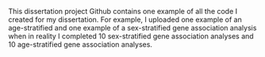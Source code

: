 This dissertation project Github contains one example of all the code I created for my dissertation. For example, I uploaded one example of an age-stratified and one example of a sex-stratified gene association analysis when in reality I 
completed 10 sex-stratified gene association analyses and 10 age-stratified gene association analyses.
